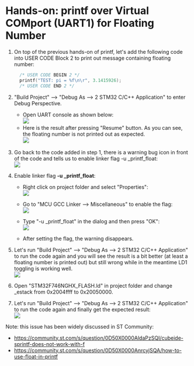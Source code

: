 # Hands-on: printf over Virtual COMport (UART1) for Floating Number

1. On top of the previous hands-on of printf, let's add the following code into USER CODE Block 2 to print out message containing floating number:
   
   ```c
     /* USER CODE BEGIN 2 */
     printf("TEST: pi = %f\n\r", 3.1415926);
     /* USER CODE END 2 */
   ```
   
   
   
2. "Build Project" --> "Debug As --> 2 STM32 C/C++ Application" to enter Debug Perspective. 
   
   * Open UART console as shown below:  
     ![](../../docs/imgs/hands-on/04_040_Connect_to_Console.png)
   * Here is the result after pressing "Resume" button. As you can see, the floating number is not printed out as expected.  
     ![](../../docs/imgs/hands-on/04_041_first_run.png)
   



3. Go back to the code added in step 1, there is a warning bug icon in front of the code and tells us to enable linker flag -u _printf_float:   
![](../../docs/imgs/hands-on/04_042_warning_for_linker_flags.png)
   
   
   
4. Enable linker flag **-u _printf_float**:   

   * Right click on project folder and select "Properties":  
     ![](../../docs/imgs/hands-on/04_050.png)
   
   
   * Go to "MCU GCC Linker --> Miscellaneous" to enable the flag:  
     ![](../../docs/imgs/hands-on/04_051.png)
   
   
   * Type "-u _printf_float" in the dialog and then press "OK":  
     ![](../../docs/imgs/hands-on/04_052_set-linker-flag.png)
     
   * After setting the flag, the warning disappears.
   

   
5. Let's run "Build Project" --> "Debug As --> 2 STM32 C/C++ Application" to run the code again and you will see the result is a bit better (at least a floating number is printed out) but still wrong while in the meantime LD1 toggling is working well.  
   ![](../../docs/imgs/hands-on/04_053_2nd-run.png)
   
   
   
6. Open "STM32F746NGHX_FLASH.ld" in project folder and change _estack from 0x2004ffff to 0x20050000. 

   

7. Let's run "Build Project" --> "Debug As --> 2 STM32 C/C++ Application" to run the code again and finally get the expected result:  
   ![](../../docs/imgs/hands-on/04_060_3rd-run.png)



Note: this issue has been widely discussed in ST Community:

- <https://community.st.com/s/question/0D50X0000AldaPzSQI/cubeide-sprintf-does-not-work-with-f>
- https://community.st.com/s/question/0D50X0000AnrcyjSQA/how-to-use-float-in-printf

